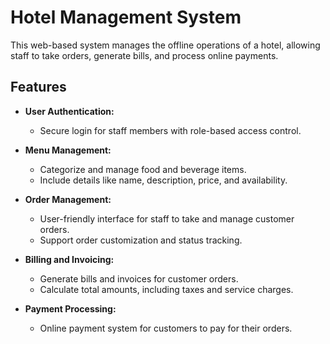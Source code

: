 # Hotel Management System

This web-based system manages the offline operations of a hotel, allowing staff to take orders, generate bills, and process online payments.

## Features

- **User Authentication:**
  - Secure login for staff members with role-based access control.

- **Menu Management:**
  - Categorize and manage food and beverage items.
  - Include details like name, description, price, and availability.

- **Order Management:**
  - User-friendly interface for staff to take and manage customer orders.
  - Support order customization and status tracking.

- **Billing and Invoicing:**
  - Generate bills and invoices for customer orders.
  - Calculate total amounts, including taxes and service charges.

- **Payment Processing:**
  - Online payment system for customers to pay for their orders.
